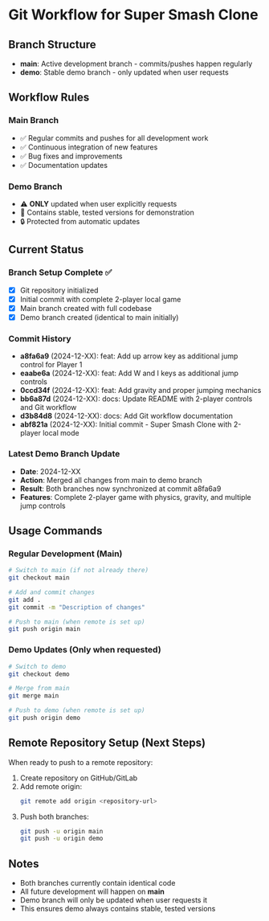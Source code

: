 # Git Workflow for Super Smash Clone

## Branch Structure

- **main**: Active development branch - commits/pushes happen regularly
- **demo**: Stable demo branch - only updated when user requests

## Workflow Rules

### Main Branch
- ✅ Regular commits and pushes for all development work
- ✅ Continuous integration of new features
- ✅ Bug fixes and improvements
- ✅ Documentation updates

### Demo Branch
- ⚠️ **ONLY** updated when user explicitly requests
- 🎯 Contains stable, tested versions for demonstration
- 🔒 Protected from automatic updates

## Current Status

### Branch Setup Complete ✅
- [x] Git repository initialized
- [x] Initial commit with complete 2-player local game
- [x] Main branch created with full codebase
- [x] Demo branch created (identical to main initially)

### Commit History
- **a8fa6a9** (2024-12-XX): feat: Add up arrow key as additional jump control for Player 1
- **eaabe6a** (2024-12-XX): feat: Add W and I keys as additional jump controls
- **0ccd34f** (2024-12-XX): feat: Add gravity and proper jumping mechanics
- **bb6a87d** (2024-12-XX): docs: Update README with 2-player controls and Git workflow
- **d3b84d8** (2024-12-XX): docs: Add Git workflow documentation
- **abf821a** (2024-12-XX): Initial commit - Super Smash Clone with 2-player local mode

### Latest Demo Branch Update
- **Date**: 2024-12-XX
- **Action**: Merged all changes from main to demo branch
- **Result**: Both branches now synchronized at commit a8fa6a9
- **Features**: Complete 2-player game with physics, gravity, and multiple jump controls

## Usage Commands

### Regular Development (Main)
```bash
# Switch to main (if not already there)
git checkout main

# Add and commit changes
git add .
git commit -m "Description of changes"

# Push to main (when remote is set up)
git push origin main
```

### Demo Updates (Only when requested)
```bash
# Switch to demo
git checkout demo

# Merge from main
git merge main

# Push to demo (when remote is set up)
git push origin demo
```

## Remote Repository Setup (Next Steps)

When ready to push to a remote repository:

1. Create repository on GitHub/GitLab
2. Add remote origin:
   ```bash
   git remote add origin <repository-url>
   ```
3. Push both branches:
   ```bash
   git push -u origin main
   git push -u origin demo
   ```

## Notes

- Both branches currently contain identical code
- All future development will happen on **main**
- Demo branch will only be updated when user requests it
- This ensures demo always contains stable, tested versions